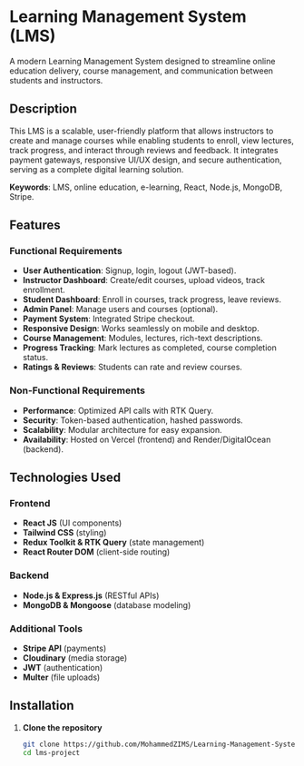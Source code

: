 # Learning Management System (LMS)
A modern Learning Management System designed to streamline online education delivery, course management, and communication between students and instructors.

## Description

This LMS is a scalable, user-friendly platform that allows instructors to create and manage courses while enabling students to enroll, view lectures, track progress, and interact through reviews and feedback. It integrates payment gateways, responsive UI/UX design, and secure authentication, serving as a complete digital learning solution.

**Keywords**: LMS, online education, e-learning, React, Node.js, MongoDB, Stripe.

## Features

### Functional Requirements
- **User Authentication**: Signup, login, logout (JWT-based).
- **Instructor Dashboard**: Create/edit courses, upload videos, track enrollment.
- **Student Dashboard**: Enroll in courses, track progress, leave reviews.
- **Admin Panel**: Manage users and courses (optional).
- **Payment System**: Integrated Stripe checkout.
- **Responsive Design**: Works seamlessly on mobile and desktop.
- **Course Management**: Modules, lectures, rich-text descriptions.
- **Progress Tracking**: Mark lectures as completed, course completion status.
- **Ratings & Reviews**: Students can rate and review courses.

### Non-Functional Requirements
- **Performance**: Optimized API calls with RTK Query.
- **Security**: Token-based authentication, hashed passwords.
- **Scalability**: Modular architecture for easy expansion.
- **Availability**: Hosted on Vercel (frontend) and Render/DigitalOcean (backend).

## Technologies Used

### Frontend
- **React JS** (UI components)
- **Tailwind CSS** (styling)
- **Redux Toolkit & RTK Query** (state management)
- **React Router DOM** (client-side routing)

### Backend
- **Node.js & Express.js** (RESTful APIs)
- **MongoDB & Mongoose** (database modeling)

### Additional Tools
- **Stripe API** (payments)
- **Cloudinary** (media storage)
- **JWT** (authentication)
- **Multer** (file uploads)

## Installation

1. **Clone the repository**  
   ```bash
   git clone https://github.com/MohammedZIMS/Learning-Management-System.git
   cd lms-project
